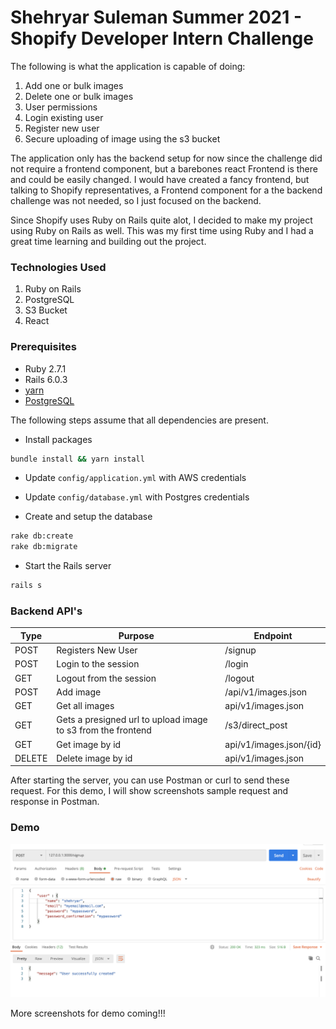# Shehryar Suleman Summer 2021 - Shopify Developer Intern Challenge 

The following is what the application is capable of doing:
1. Add one or bulk images
2. Delete one or bulk images
3. User permissions
4. Login existing user
5. Register new user
6. Secure uploading of image using the s3 bucket

The application only has the backend setup for now since the challenge did not require a frontend component, but a barebones react Frontend is there and could be easily changed. I would have created a fancy frontend, but talking to Shopify representatives, a Frontend component for a the backend challenge was not needed, so I just focused on the backend.

Since Shopify uses Ruby on Rails quite alot, I decided to make my project using Ruby on Rails as well. This was my first time using Ruby and I had a great time learning and building out the project.


### Technologies Used
1. Ruby on Rails
2. PostgreSQL
3. S3 Bucket
4. React

### Prerequisites
* Ruby 2.7.1
* Rails 6.0.3
* [yarn](https://classic.yarnpkg.com/en/docs/install/)
* [PostgreSQL](https://www.postgresql.org/download/)

The following steps assume that all dependencies are present.

- Install packages

```bash
bundle install && yarn install
```

- Update `config/application.yml` with AWS credentials 
- Update `config/database.yml` with Postgres credentials

- Create and setup the database

```bash
rake db:create
rake db:migrate
```

- Start the Rails server

```bash
rails s
```


### Backend API's

| Type | Purpose | Endpoint
| ------------- | ------------- | ------------ |
| POST | Registers New User  | /signup |
| POST  | Login to the session | /login |
| GET | Logout from the session | /logout |
| POST | Add image  | /api/v1/images.json |
| GET  | Get all images | api/v1/images.json |
| GET  | Gets a presigned url to upload image to s3 from the frontend | /s3/direct_post |
| GET  | Get image by id | api/v1/images.json/{id} |
| DELETE  | Delete image by id | api/v1/images.json |

After starting the server, you can use Postman or curl to send these request. For this demo, I will show screenshots sample request and response in Postman.

### Demo

![Alt text](/screenshots/signupsuccessful.png?raw=true "Signing Up")

More screenshots for demo coming!!!

